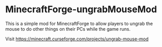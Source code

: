# MinecraftForge-ungrabMouseMod
This is a simple mod for MinecraftForge to allow players to ungrab the mouse to do other things on their PCs while the game runs.

Visit https://minecraft.curseforge.com/projects/ungrab-mouse-mod
